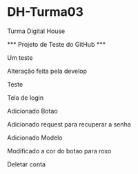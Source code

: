 # DH-Turma03
Turma Digital House

*** Projeto de Teste do GitHub ***

Um teste

Alteração feita pela develop

Teste

Tela de login

Adicionado Botao

Adicionado request para recuperar a senha

Adicionado Modelo 

Modificado a cor do botao para roxo

Deletar conta
